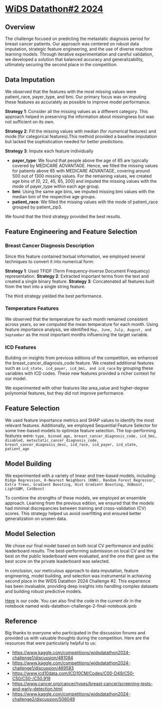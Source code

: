 # [WiDS Datathon#2 2024](https://www.kaggle.com/competitions/widsdatathon2024-challenge2/overview)

## Overview

The challenge focused on predicting the metastatic diagnosis period for breast cancer patients. Our approach was centered on robust data imputation, strategic feature engineering, and the use of diverse machine learning models. Through iterative experimentation and careful validation, we developed a solution that balanced accuracy and generalizability, ultimately securing the second place in the competition.

## Data Imputation

We observed that the features with the most missing values were patient_race, payer_type, and bmi. Our primary focus was on imputing these features as accurately as possible to improve model performance.

**Strategy 1**: Consider all the missing values as a different category. This approach helped in preserving the information about missingness but was not sufficient on its own.

**Strategy 2**: Fill the missing values with median (for numerical features) and mode (for categorical features).This method provided a baseline imputation but lacked the sophistication needed for better predictions.

**Strategy 3**: Impute each feature individually

-   **payer_type**: We found that people above the age of 65 are typically covered by MEDICARE ADVANTAGE. Hence, we filled the missing values for patients above 65 with MEDICARE ADVANTAGE, covering around 500 out of 1300 missing values. For the remaining values, we created age bins of [0, 22, 45, 65, 200] and imputed the missing values with the mode of payer_type within each age group.
-   **bmi**: Using the same age bins, we imputed missing bmi values with the median bmi of the respective age groups.
-   **patient_race**: We filled the missing values with the mode of patient_race grouped by patient_zip3.

We found that the third strategy provided the best results.

## Feature Engineering and Feature Selection

### Breast Cancer Diagnosis Description

Since this feature contained textual information, we employed several techniques to convert it into numerical form:

**Strategy 1**: Used TFIDF (Term Frequency-Inverse Document Frequency) representation.
**Strategy 2**: Extracted important terms from the text and created a single binary feature.
**Strategy 3**: Concatenated all features built from the text into a single string feature.

The third strategy yielded the best performance.

### Temperature Features

We observed that the temperature for each month remained consistent across years, so we computed the mean temperature for each month. Using feature importance analysis, we identified `May, June, July, August, and September` as the most important months influencing the target variable.

### ICD Features

Building on insights from previous editions of the competition, we enhanced the breast_cancer_diagnosis_code feature. We created additional features such as `icd_state, icd_payer, icd_bmi, and icd_race` by grouping these variables with ICD codes. These new features provided a richer context for our model.

We experimented with other features like area_value and higher-degree polynomial features, but they did not improve performance.

## Feature Selection

We used feature importance metrics and SHAP values to identify the most relevant features. Additionally, we employed Sequential Feature Selector for some tree-based models to optimize feature selection. The top-performing features were:
`type, binned_age, breast_cancer_diagnosis_code, icd_bmi, disabled, metastatic_cancer_diagnosis_code, breast_cancer_diagnosis_desc, icd_race, icd_payer, icd_state, patient_age`

## Model Building

We experimented with a variety of linear and tree-based models, including:
`Ridge Regression, K-Nearest Neighbors (KNN), Random Forest Regressor, Extra Trees, Gradient Boosting, Hist Gradient Boosting, XGBoost, LightGBM, CatBoost`

To combine the strengths of these models, we employed an ensemble approach. Learning from the previous edition, we ensured that the models had minimal discrepancies between training and cross-validation (CV) scores. This strategy helped us avoid overfitting and ensured better generalization on unseen data.

## Model Selection

We chose our final model based on both local CV performance and public leaderboard results. The best-performing submission on local CV and the best on the public leaderboard were evaluated, and the one that gave us the best score on the private leaderboard was selected.

In conclusion, our meticulous approach to data imputation, feature engineering, model building, and selection was instrumental in achieving second place in the WIDS Datathon 2024 Challenge #2. This experience has been invaluable, providing deep insights into handling complex datasets and building robust predictive models.

[Here](https://www.kaggle.com/code/predator4hack/wids-datathon-challenge-2-final-notebook) is our code. You can also find the code in the current dir in the notebook named wids-datathon-challenge-2-final-notebook.ipnb

## Reference

Big thanks to everyone who participated in the discussion forums and provided us with valuable thoughts during the competition. Here are the resources that were particularly helpful to us:

-   https://www.kaggle.com/competitions/widsdatathon2024-challenge1/discussion/481084
-   https://www.kaggle.com/competitions/widsdatathon2024-challenge1/discussion/469583
-   https://www.icd10data.com/ICD10CM/Codes/C00-D49/C50-C50/C50-/C50.919
-   https://www.cancer.org/cancer/types/breast-cancer/screening-tests-and-early-detection.html
-   https://www.kaggle.com/competitions/widsdatathon2024-challenge2/discussion/506049
